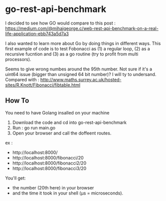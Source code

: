# go-rest-api-benchmark

I decided to see how GO would compare to this post : https://medium.com/@mihaigeorge.c/web-rest-api-benchmark-on-a-real-life-application-ebb743a5d7a3

I also wanted to learn more about Go by doing things in different ways. This first example of code is to test Fobonacci as (1) a regular loop, (2) as a recursive fucntion and (3) as a go routine (try to profit from multi processors).

Seems to give wrong numbes around the 95th number.  Not sure if it's a uint64 issue (bigger than unsigned 64 bit number)?  I will ty to undersand.  Compared with : http://www.maths.surrey.ac.uk/hosted-sites/R.Knott/Fibonacci/fibtable.html

## How To
You need to have Golang insalled on your machine
1) Download the code and cd into go-rest-api-benchmark
2) Run : go run main.go
3) Open your browser and call the doffeent routes.

ex :
- http://localhost:8000/
- http://localhost:8000/fibonacci/20
- http://localhost:8000/fibonacci2/20
- http://localhost:8000/fibonacci3/20

You'll get:
- the number (20th here) in your browser
- and the time it took in your shell (µs = microseconds).
